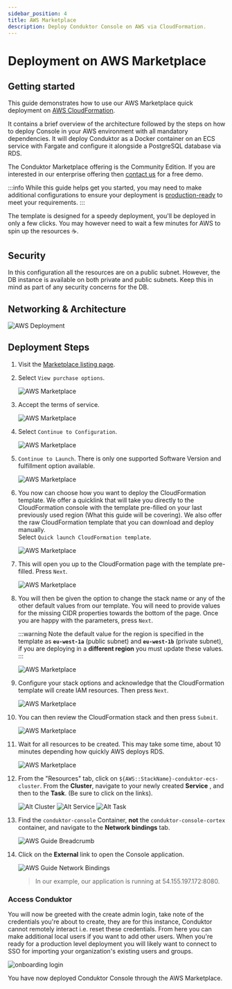 ```yaml
---
sidebar_position: 4
title: AWS Marketplace
description: Deploy Conduktor Console on AWS via CloudFormation.
---
```


# Deployment on AWS Marketplace

## Getting started

This guide demonstrates how to use our AWS Marketplace quick deployment on [AWS CloudFormation](https://aws.amazon.com/cloudformation/).

It contains a brief overview of the architecture followed by the steps on how to deploy Console in your AWS environment with all mandatory dependencies. It will deploy Conduktor as a Docker container on an ECS service with Fargate and configure it alongside a PostgreSQL database via RDS.

The Conduktor Marketplace offering is the Community Edition. If you are interested in our enterprise offering then [contact us](https://conduktor.io/contact/demo?utm_source=docs&utm_medium=product) for a free demo.

:::info
While this guide helps get you started, you may need to make additional configurations to ensure your deployment is [production-ready](../hardware.md#production-requirements) to meet your requirements.
:::

The template is designed for a speedy deployment, you'll be deployed in only a few clicks. You may however need to wait a few minutes for AWS to spin up the resources ☕.

## Security

In this configuration all the resources are on a public subnet. However, the DB instance is available on both private and public subnets. Keep this in mind as part of any security concerns for the DB.

## Networking & Architecture

![AWS Deployment](./assets/conduktor.ecs.png)

## Deployment Steps

1. Visit the [Marketplace listing page](https://aws.amazon.com/marketplace/pp/prodview-xjv65ie5rjtxu).

2. Select `View purchase options`.

    ![AWS Marketplace](./assets/aws-marketplace-1.png)

3. Accept the terms of service.

    ![AWS Marketplace](./assets/aws-marketplace-2.png)

4. Select `Continue to Configuration`.

    ![AWS Marketplace](./assets/aws-marketplace-3.png)

5. `Continue to Launch`. There is only one supported Software Version and fulfillment option available.

    ![AWS Marketplace](./assets/aws-marketplace-4.png)

6. You now can choose how you want to deploy the CloudFormation template. We offer a quicklink that will take you directly to the CloudFormation console with the template pre-filled on your last previously used region (What this guide will be covering). We also offer the raw CloudFormation template that you can download and deploy manually.  
Select `Quick launch CloudFormation template`.

    ![AWS Marketplace](./assets/aws-marketplace-5.png)

7. This will open you up to the CloudFormation page with the template pre-filled. Press `Next`.

    ![AWS Marketplace](./assets/aws-marketplace-6.png)

8. You will then be given the option to change the stack name or any of the other default values from our template. You will need to provide values for the missing CIDR properties towards the bottom of the page. Once you are happy with the parameters, press `Next`.

    :::warning
    Note the default value for the region is specified in the template as **`eu-west-1a`** (public subnet) and **`eu-west-1b`** (private subnet), if you are deploying in a **different region** you must update these values.
    :::

    ![AWS Marketplace](./assets/aws-marketplace-7.png)

9.  Configure your stack options and acknowledge that the CloudFormation template will create IAM resources. Then press `Next`.

    ![AWS Marketplace](./assets/aws-marketplace-8.png)

10. You can then review the CloudFormation stack and then press `Submit`.

    ![AWS Marketplace](./assets/aws-marketplace-9.png)

11. Wait for all resources to be created. This may take some time, about 10 minutes depending how quickly AWS deploys RDS.

    ![AWS Marketplace](./assets/aws-marketplace-10.png)

12. From the "Resources" tab, click on `${AWS::StackName}-conduktor-ecs-cluster`. From the **Cluster**, navigate to your newly created **Service** , and then to the **Task**. (Be sure to click on the links).  

    ![Alt Cluster](assets/aws-marketplace-11.png)
    ![Alt Service](assets/aws-marketplace-12.png)
    ![Alt Task](assets/aws-marketplace-13.png)

13. Find the `conduktor-console` Container, **not** the `conduktor-console-cortex` container, and navigate to the **Network bindings** tab.

    ![AWS Guide Breadcrumb](./assets/aws-marketplace-14.png)

14. Click on the **External** link to open the Console application.

    ![AWS Guide Network Bindings](./assets/aws-marketplace-15.png)

    > In our example, our application is running at 54.155.197.172:8080.

### Access Conduktor

You will now be greeted with the create admin login, take note of the credentials you're about to create, they are for this instance, Conduktor cannot remotely interact i.e. reset these credentials. From here you can make additional local users if you want to add other users. When you're ready for a production level deployment you will likely want to connect to SSO for importing your organization's existing users and groups.

![onboarding login](./assets/login.png)

You have now deployed Conduktor Console through the AWS Marketplace.
